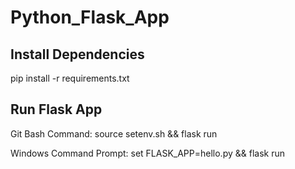 # Python_Flask_App

## Install Dependencies
pip install -r requirements.txt

## Run Flask App
Git Bash Command:
source setenv.sh && flask run

Windows Command Prompt:
set FLASK_APP=hello.py && flask run